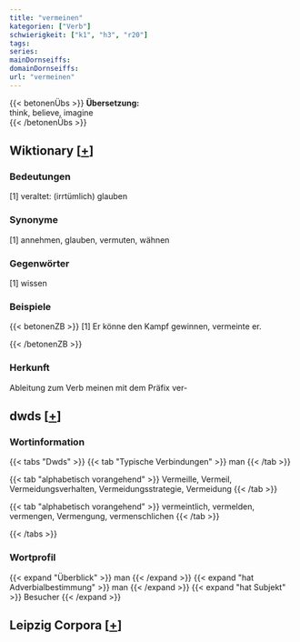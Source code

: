 ```yaml
---
title: "vermeinen"
kategorien: ["Verb"]
schwierigkeit: ["k1", "h3", "r20"]
tags:
series:
mainDornseiffs:
domainDornseiffs:
url: "vermeinen"
---
```


{{< betonenÜbs >}}
**Übersetzung:**  
think, believe, imagine  
{{< /betonenÜbs >}}

## Wiktionary [[+](https://de.wiktionary.org/wiki/vermeinen)]

### Bedeutungen
[1] veraltet: (irrtümlich) glauben  

### Synonyme
[1] annehmen, glauben, vermuten, wähnen  

### Gegenwörter
[1] wissen  

### Beispiele
{{< betonenZB >}}
[1] Er könne den Kampf gewinnen, vermeinte er.  

{{< /betonenZB >}}
### Herkunft
Ableitung zum Verb meinen mit dem Präfix ver-  



## dwds [[+](https://www.dwds.de/wb/vermeinen)]

### Wortinformation
{{< tabs "Dwds" >}}
{{< tab "Typische Verbindungen" >}}
man
{{< /tab >}}

{{< tab "alphabetisch vorangehend" >}}
Vermeille, Vermeil, Vermeidungsverhalten, Vermeidungsstrategie, Vermeidung
{{< /tab >}}

{{< tab "alphabetisch vorangehend" >}}
vermeintlich, vermelden, vermengen, Vermengung, vermenschlichen
{{< /tab >}}

{{< /tabs >}}

### Wortprofil
{{< expand "Überblick" >}} man {{< /expand >}}
{{< expand "hat Adverbialbestimmung" >}} man {{< /expand >}}
{{< expand "hat Subjekt" >}} Besucher {{< /expand >}}

## Leipzig Corpora [[+](https://corpora.uni-leipzig.de/en/res?word=vermeinen&corpusId=deu_newscrawl-public_2018)]

